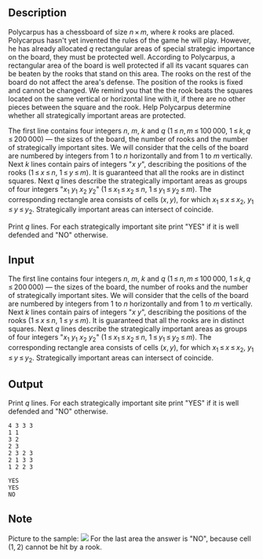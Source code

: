 ## Description

<div><p>Polycarpus has a chessboard of size <span class="tex-span"><i>n</i> × <i>m</i></span>, where <span class="tex-span"><i>k</i></span> rooks are placed. Polycarpus hasn't yet invented the rules of the game he will play. However, he has already allocated <span class="tex-span"><i>q</i></span> rectangular areas of special strategic importance on the board, they must be protected well. According to Polycarpus, a rectangular area of ​​the board is well protected if all its vacant squares can be beaten by the rooks that stand on this area. The rooks on the rest of the board do not affect the area's defense. The position of the rooks is fixed and cannot be changed. We remind you that the the rook beats the squares located on the same vertical or horizontal line with it, if there are no other pieces between the square and the rook. Help Polycarpus determine whether all strategically important areas are protected.</p></div><div class="input-specification"><p>The first line contains four integers <span class="tex-span"><i>n</i></span>, <span class="tex-span"><i>m</i></span>, <span class="tex-span"><i>k</i></span> and <span class="tex-span"><i>q</i></span> (<span class="tex-span">1 ≤ <i>n</i>, <i>m</i> ≤ 100 000</span>, <span class="tex-span">1 ≤ <i>k</i>, <i>q</i> ≤ 200 000</span>) — the sizes of the board, the number of rooks and the number of strategically important sites. We will consider that the cells of the board are numbered by integers from <span class="tex-span">1</span> to <span class="tex-span"><i>n</i></span> horizontally and from <span class="tex-span">1</span> to <span class="tex-span"><i>m</i></span> vertically. Next <span class="tex-span"><i>k</i></span> lines contain pairs of integers "<span class="tex-span"><i>x</i></span> <span class="tex-span"><i>y</i></span>", describing the positions of the rooks (<span class="tex-span">1 ≤ <i>x</i> ≤ <i>n</i></span>, <span class="tex-span">1 ≤ <i>y</i> ≤ <i>m</i></span>). It is guaranteed that all the rooks are in distinct squares. Next <span class="tex-span"><i>q</i></span> lines describe the strategically important areas as groups of four integers "<span class="tex-span"><i>x</i><sub class="lower-index">1</sub></span> <span class="tex-span"><i>y</i><sub class="lower-index">1</sub></span> <span class="tex-span"><i>x</i><sub class="lower-index">2</sub></span> <span class="tex-span"><i>y</i><sub class="lower-index">2</sub></span>" (<span class="tex-span">1 ≤ <i>x</i><sub class="lower-index">1</sub> ≤ <i>x</i><sub class="lower-index">2</sub> ≤ <i>n</i></span>, <span class="tex-span">1 ≤ <i>y</i><sub class="lower-index">1</sub> ≤ <i>y</i><sub class="lower-index">2</sub> ≤ <i>m</i></span>). The corresponding rectangle area consists of cells <span class="tex-span">(<i>x</i>, <i>y</i>)</span>, for which <span class="tex-span"><i>x</i><sub class="lower-index">1</sub> ≤ <i>x</i> ≤ <i>x</i><sub class="lower-index">2</sub></span>, <span class="tex-span"><i>y</i><sub class="lower-index">1</sub> ≤ <i>y</i> ≤ <i>y</i><sub class="lower-index">2</sub></span>. Strategically important areas can intersect of coincide.</p></div><div class="output-specification"><p>Print <span class="tex-span"><i>q</i></span> lines. For each strategically important site print "YES" if it is well defended and "NO" otherwise.</p></div>

## Input

<p>The first line contains four integers <span class="tex-span"><i>n</i></span>, <span class="tex-span"><i>m</i></span>, <span class="tex-span"><i>k</i></span> and <span class="tex-span"><i>q</i></span> (<span class="tex-span">1 ≤ <i>n</i>, <i>m</i> ≤ 100 000</span>, <span class="tex-span">1 ≤ <i>k</i>, <i>q</i> ≤ 200 000</span>) — the sizes of the board, the number of rooks and the number of strategically important sites. We will consider that the cells of the board are numbered by integers from <span class="tex-span">1</span> to <span class="tex-span"><i>n</i></span> horizontally and from <span class="tex-span">1</span> to <span class="tex-span"><i>m</i></span> vertically. Next <span class="tex-span"><i>k</i></span> lines contain pairs of integers "<span class="tex-span"><i>x</i></span> <span class="tex-span"><i>y</i></span>", describing the positions of the rooks (<span class="tex-span">1 ≤ <i>x</i> ≤ <i>n</i></span>, <span class="tex-span">1 ≤ <i>y</i> ≤ <i>m</i></span>). It is guaranteed that all the rooks are in distinct squares. Next <span class="tex-span"><i>q</i></span> lines describe the strategically important areas as groups of four integers "<span class="tex-span"><i>x</i><sub class="lower-index">1</sub></span> <span class="tex-span"><i>y</i><sub class="lower-index">1</sub></span> <span class="tex-span"><i>x</i><sub class="lower-index">2</sub></span> <span class="tex-span"><i>y</i><sub class="lower-index">2</sub></span>" (<span class="tex-span">1 ≤ <i>x</i><sub class="lower-index">1</sub> ≤ <i>x</i><sub class="lower-index">2</sub> ≤ <i>n</i></span>, <span class="tex-span">1 ≤ <i>y</i><sub class="lower-index">1</sub> ≤ <i>y</i><sub class="lower-index">2</sub> ≤ <i>m</i></span>). The corresponding rectangle area consists of cells <span class="tex-span">(<i>x</i>, <i>y</i>)</span>, for which <span class="tex-span"><i>x</i><sub class="lower-index">1</sub> ≤ <i>x</i> ≤ <i>x</i><sub class="lower-index">2</sub></span>, <span class="tex-span"><i>y</i><sub class="lower-index">1</sub> ≤ <i>y</i> ≤ <i>y</i><sub class="lower-index">2</sub></span>. Strategically important areas can intersect of coincide.</p>

## Output

<p>Print <span class="tex-span"><i>q</i></span> lines. For each strategically important site print "YES" if it is well defended and "NO" otherwise.</p>





```input1
4 3 3 3
1 1
3 2
2 3
2 3 2 3
2 1 3 3
1 2 2 3

```




```output1
YES
YES
NO

```



## Note

<p>Picture to the sample: <img class="tex-graphics" src="file://Mc1x7sJk.png" style="max-width: 100.0%;max-height: 100.0%;"> For the last area the answer is "NO", because cell <span class="tex-span">(1, 2)</span> cannot be hit by a rook.</p>

